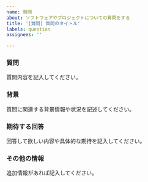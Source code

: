 ```yaml
---
name: 質問
about: ソフトウェアやプロジェクトについての質問をする
title: '[質問] 質問のタイトル'
labels: question
assignees: ''

---
```


### 質問

質問内容を記入してください。

### 背景

質問に関連する背景情報や状況を記述してください。

### 期待する回答

回答して欲しい内容や具体的な期待を記入してください。

### その他の情報

追加情報があれば記入してください。
